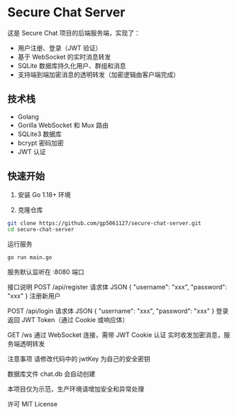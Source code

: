 # Secure Chat Server

这是 Secure Chat 项目的后端服务端，实现了：

- 用户注册、登录（JWT 验证）
- 基于 WebSocket 的实时消息转发
- SQLite 数据库持久化用户、群组和消息
- 支持端到端加密消息的透明转发（加密逻辑由客户端完成）

## 技术栈

- Golang
- Gorilla WebSocket 和 Mux 路由
- SQLite3 数据库
- bcrypt 密码加密
- JWT 认证

## 快速开始

1. 安装 Go 1.18+ 环境

2. 克隆仓库

```bash
git clone https://github.com/gp5061127/secure-chat-server.git
cd secure-chat-server
```
运行服务

```bash
go run main.go
```
服务默认监听在 :8080 端口

接口说明
POST /api/register
请求体 JSON { "username": "xxx", "password": "xxx" }
注册新用户

POST /api/login
请求体 JSON { "username": "xxx", "password": "xxx" }
登录返回 JWT Token（通过 Cookie 或响应体）

GET /ws
通过 WebSocket 连接，需带 JWT Cookie 认证
实时收发加密消息，服务端透明转发

注意事项
请修改代码中的 jwtKey 为自己的安全密钥

数据库文件 chat.db 会自动创建

本项目仅为示范，生产环境请增加安全和异常处理

许可
MIT License